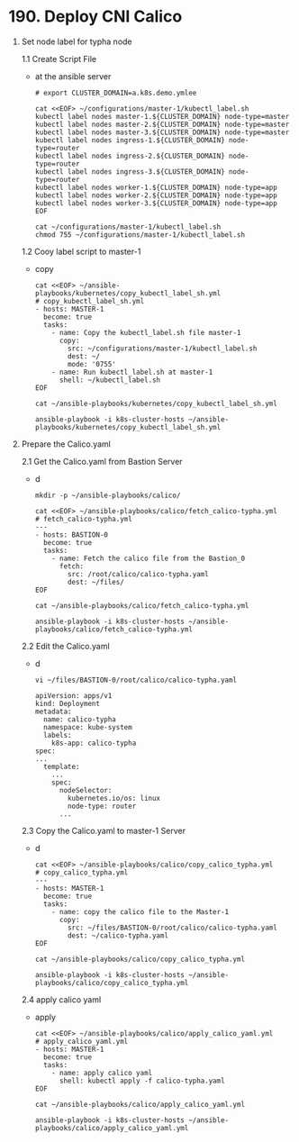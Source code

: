 # **190. Deploy CNI Calico**

1. Set node label for typha node

    1.1 Create Script File
    - at the ansible server

          # export CLUSTER_DOMAIN=a.k8s.demo.ymlee  

          cat <<EOF> ~/configurations/master-1/kubectl_label.sh
          kubectl label nodes master-1.${CLUSTER_DOMAIN} node-type=master
          kubectl label nodes master-2.${CLUSTER_DOMAIN} node-type=master
          kubectl label nodes master-3.${CLUSTER_DOMAIN} node-type=master
          kubectl label nodes ingress-1.${CLUSTER_DOMAIN} node-type=router
          kubectl label nodes ingress-2.${CLUSTER_DOMAIN} node-type=router
          kubectl label nodes ingress-3.${CLUSTER_DOMAIN} node-type=router
          kubectl label nodes worker-1.${CLUSTER_DOMAIN} node-type=app
          kubectl label nodes worker-2.${CLUSTER_DOMAIN} node-type=app
          kubectl label nodes worker-3.${CLUSTER_DOMAIN} node-type=app
          EOF
          
          cat ~/configurations/master-1/kubectl_label.sh
          chmod 755 ~/configurations/master-1/kubectl_label.sh

    1.2 Cooy label script to master-1   
    - copy

          cat <<EOF> ~/ansible-playbooks/kubernetes/copy_kubectl_label_sh.yml
          # copy_kubectl_label_sh.yml
          - hosts: MASTER-1
            become: true
            tasks: 
              - name: Copy the kubectl_label.sh file master-1
                copy: 
                  src: ~/configurations/master-1/kubectl_label.sh
                  dest: ~/
                  mode: '0755'
              - name: Run kubectl_label.sh at master-1
                shell: ~/kubectl_label.sh
          EOF

          cat ~/ansible-playbooks/kubernetes/copy_kubectl_label_sh.yml

          ansible-playbook -i k8s-cluster-hosts ~/ansible-playbooks/kubernetes/copy_kubectl_label_sh.yml


2. Prepare the Calico.yaml

    2.1 Get the Calico.yaml from Bastion Server
    - d

          mkdir -p ~/ansible-playbooks/calico/

          cat <<EOF> ~/ansible-playbooks/calico/fetch_calico-typha.yml
          # fetch_calico-typha.yml
          ---
          - hosts: BASTION-0
            become: true
            tasks:
              - name: Fetch the calico file from the Bastion_0
                fetch: 
                  src: /root/calico/calico-typha.yaml
                  dest: ~/files/
          EOF

          cat ~/ansible-playbooks/calico/fetch_calico-typha.yml

          ansible-playbook -i k8s-cluster-hosts ~/ansible-playbooks/calico/fetch_calico-typha.yml


    2.2 Edit the Calico.yaml
    - d

          vi ~/files/BASTION-0/root/calico/calico-typha.yaml

          apiVersion: apps/v1
          kind: Deployment
          metadata:
            name: calico-typha
            namespace: kube-system
            labels:
              k8s-app: calico-typha
          spec:
          ...
            template:
              ...
              spec:
                nodeSelector:
                  kubernetes.io/os: linux
                  node-type: router
                ...


    2.3 Copy the Calico.yaml to master-1 Server
    - d

          cat <<EOF> ~/ansible-playbooks/calico/copy_calico_typha.yml
          # copy_calico_typha.yml
          ---
          - hosts: MASTER-1
            become: true
            tasks:
              - name: copy the calico file to the Master-1
                copy: 
                  src: ~/files/BASTION-0/root/calico/calico-typha.yaml
                  dest: ~/calico-typha.yaml
          EOF

          cat ~/ansible-playbooks/calico/copy_calico_typha.yml

          ansible-playbook -i k8s-cluster-hosts ~/ansible-playbooks/calico/copy_calico_typha.yml


    2.4 apply calico yaml   
    - apply

          cat <<EOF> ~/ansible-playbooks/calico/apply_calico_yaml.yml
          # apply_calico_yaml.yml
          - hosts: MASTER-1
            become: true
            tasks: 
              - name: apply calico yaml
                shell: kubectl apply -f calico-typha.yaml
          EOF

          cat ~/ansible-playbooks/calico/apply_calico_yaml.yml

          ansible-playbook -i k8s-cluster-hosts ~/ansible-playbooks/calico/apply_calico_yaml.yml